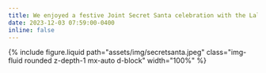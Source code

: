 ```yaml
---
title: We enjoyed a festive Joint Secret Santa celebration with the Lallous Lab! 
date: 2023-12-03 07:59:00-0400
inline: false
---
```

{% include figure.liquid path="assets/img/secretsanta.jpeg" class="img-fluid rounded z-depth-1 mx-auto d-block" width="100%" %}